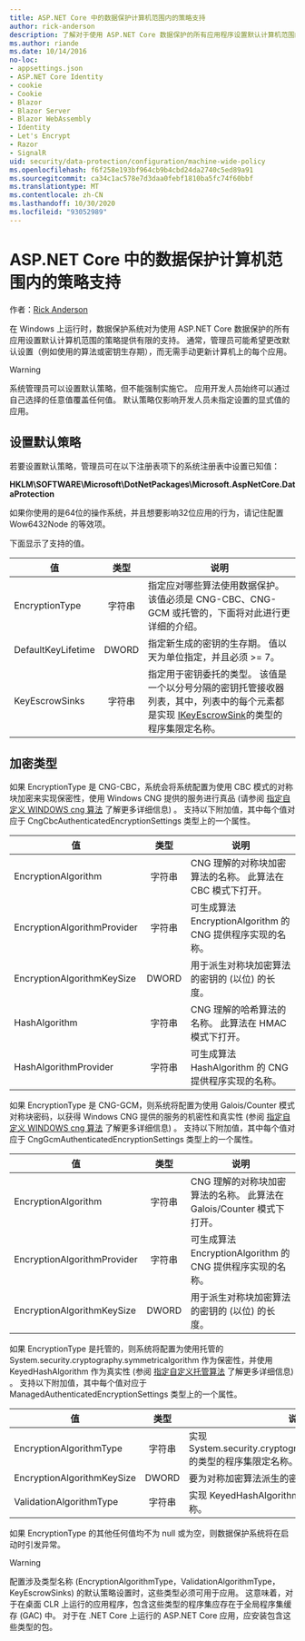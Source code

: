 ```yaml
---
title: ASP.NET Core 中的数据保护计算机范围内的策略支持
author: rick-anderson
description: 了解对于使用 ASP.NET Core 数据保护的所有应用程序设置默认计算机范围的策略的支持。
ms.author: riande
ms.date: 10/14/2016
no-loc:
- appsettings.json
- ASP.NET Core Identity
- cookie
- Cookie
- Blazor
- Blazor Server
- Blazor WebAssembly
- Identity
- Let's Encrypt
- Razor
- SignalR
uid: security/data-protection/configuration/machine-wide-policy
ms.openlocfilehash: f6f258e193bf964cb9b4cbd24da2740c5ed89a91
ms.sourcegitcommit: ca34c1ac578e7d3daa0febf1810ba5fc74f60bbf
ms.translationtype: MT
ms.contentlocale: zh-CN
ms.lasthandoff: 10/30/2020
ms.locfileid: "93052989"
---
```

# <a name="data-protection-machine-wide-policy-support-in-aspnet-core"></a>ASP.NET Core 中的数据保护计算机范围内的策略支持

作者：[Rick Anderson](https://twitter.com/RickAndMSFT)

在 Windows 上运行时，数据保护系统对为使用 ASP.NET Core 数据保护的所有应用设置默认计算机范围的策略提供有限的支持。 通常，管理员可能希望更改默认设置（例如使用的算法或密钥生存期），而无需手动更新计算机上的每个应用。

> [!WARNING]
> 系统管理员可以设置默认策略，但不能强制实施它。 应用开发人员始终可以通过自己选择的任意值覆盖任何值。 默认策略仅影响开发人员未指定设置的显式值的应用。

## <a name="setting-default-policy"></a>设置默认策略

若要设置默认策略，管理员可在以下注册表项下的系统注册表中设置已知值：

**HKLM\SOFTWARE\Microsoft\DotNetPackages\Microsoft.AspNetCore.DataProtection**

如果你使用的是64位的操作系统，并且想要影响32位应用的行为，请记住配置 Wow6432Node 的等效项。

下面显示了支持的值。

| 值              | 类型   | 说明 |
| ------------------ | :----: | ----------- |
| EncryptionType     | 字符串 | 指定应对哪些算法使用数据保护。 该值必须是 CNG-CBC、CNG-GCM 或托管的，下面将对此进行更详细的介绍。 |
| DefaultKeyLifetime | DWORD  | 指定新生成的密钥的生存期。 值以天为单位指定，并且必须 >= 7。 |
| KeyEscrowSinks     | 字符串 | 指定用于密钥委托的类型。 该值是一个以分号分隔的密钥托管接收器列表，其中，列表中的每个元素都是实现 [IKeyEscrowSink](/dotnet/api/microsoft.aspnetcore.dataprotection.keymanagement.ikeyescrowsink)的类型的程序集限定名称。 |

## <a name="encryption-types"></a>加密类型

如果 EncryptionType 是 CNG-CBC，系统会将系统配置为使用 CBC 模式的对称块加密来实现保密性，使用 Windows CNG 提供的服务进行真品 (请参阅 [指定自定义 WINDOWS cng 算法](xref:security/data-protection/configuration/overview#specifying-custom-windows-cng-algorithms) 了解更多详细信息) 。 支持以下附加值，其中每个值对应于 CngCbcAuthenticatedEncryptionSettings 类型上的一个属性。

| 值                       | 类型   | 说明 |
| --------------------------- | :----: | ----------- |
| EncryptionAlgorithm         | 字符串 | CNG 理解的对称块加密算法的名称。 此算法在 CBC 模式下打开。 |
| EncryptionAlgorithmProvider | 字符串 | 可生成算法 EncryptionAlgorithm 的 CNG 提供程序实现的名称。 |
| EncryptionAlgorithmKeySize  | DWORD  | 用于派生对称块加密算法的密钥的 (以位) 的长度。 |
| HashAlgorithm               | 字符串 | CNG 理解的哈希算法的名称。 此算法在 HMAC 模式下打开。 |
| HashAlgorithmProvider       | 字符串 | 可生成算法 HashAlgorithm 的 CNG 提供程序实现的名称。 |

如果 EncryptionType 是 CNG-GCM，则系统将配置为使用 Galois/Counter 模式对称块密码，以获得 Windows CNG 提供的服务的机密性和真实性 (参阅 [指定自定义 WINDOWS cng 算法](xref:security/data-protection/configuration/overview#specifying-custom-windows-cng-algorithms) 了解更多详细信息) 。 支持以下附加值，其中每个值对应于 CngGcmAuthenticatedEncryptionSettings 类型上的一个属性。

| 值                       | 类型   | 说明 |
| --------------------------- | :----: | ----------- |
| EncryptionAlgorithm         | 字符串 | CNG 理解的对称块加密算法的名称。 此算法在 Galois/Counter 模式下打开。 |
| EncryptionAlgorithmProvider | 字符串 | 可生成算法 EncryptionAlgorithm 的 CNG 提供程序实现的名称。 |
| EncryptionAlgorithmKeySize  | DWORD  | 用于派生对称块加密算法的密钥的 (以位) 的长度。 |

如果 EncryptionType 是托管的，则系统将配置为使用托管的 System.security.cryptography.symmetricalgorithm 作为保密性，并使用 KeyedHashAlgorithm 作为真实性 (参阅 [指定自定义托管算法](xref:security/data-protection/configuration/overview#specifying-custom-managed-algorithms) 了解更多详细信息) 。 支持以下附加值，其中每个值对应于 ManagedAuthenticatedEncryptionSettings 类型上的一个属性。

| 值                      | 类型   | 说明 |
| -------------------------- | :----: | ----------- |
| EncryptionAlgorithmType    | 字符串 | 实现 System.security.cryptography.symmetricalgorithm 的类型的程序集限定名称。 |
| EncryptionAlgorithmKeySize | DWORD  | 要为对称加密算法派生的密钥的 (长度，以位) 。 |
| ValidationAlgorithmType    | 字符串 | 实现 KeyedHashAlgorithm 的类型的程序集限定名称。 |

如果 EncryptionType 的其他任何值均不为 null 或为空，则数据保护系统将在启动时引发异常。

> [!WARNING]
> 配置涉及类型名称 (EncryptionAlgorithmType，ValidationAlgorithmType，KeyEscrowSinks) 的默认策略设置时，这些类型必须可用于应用。 这意味着，对于在桌面 CLR 上运行的应用程序，包含这些类型的程序集应存在于全局程序集缓存 (GAC) 中。 对于在 .NET Core 上运行的 ASP.NET Core 应用，应安装包含这些类型的包。

